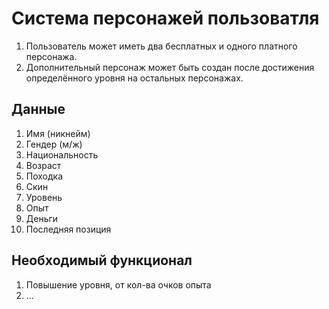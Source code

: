 # Система персонажей пользоватля
1) Пользователь может иметь два бесплатных и одного платного персонажа.
2) Дополнительный персонаж может быть создан после достижения определённого уровня на остальных персонажах.

## Данные
1) Имя (никнейм)
2) Гендер (м/ж)
3) Национальность
4) Возраст
5) Походка
6) Скин
7) Уровень
8) Опыт
9) Деньги
10) Последняя позиция

## Необходимый функционал
1) Повышение уровня, от кол-ва очков опыта
2) ...
